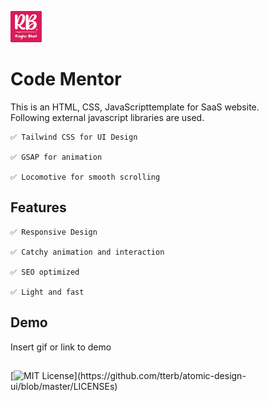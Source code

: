 

![Logo](https://github.com/raghusbhat/logo/blob/main/rb-logo.png?raw=true)
# Code Mentor 

This is an HTML, CSS, JavaScripttemplate for SaaS website.  
Following external javascript libraries are used.

    ✅ Tailwind CSS for UI Design

    ✅ GSAP for animation

    ✅ Locomotive for smooth scrolling
    




## Features
    ✅ Responsive Design 

    ✅ Catchy animation and interaction

    ✅ SEO optimized

    ✅ Light and fast



## Demo

Insert gif or link to demo




## 
[![MIT License](https://img.shields.io/apm/l/atomic-design-ui.svg?)](https://github.com/tterb/atomic-design-ui/blob/master/LICENSEs)
